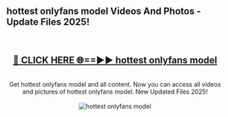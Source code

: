 <h2>hottest onlyfans model Videos And Photos - Update Files 2025!</h2>
<br>
<div align="center">
<h2><a href="https://linkcuts.com/hfmhzwbr" rel="nofollow">🔴 CLICK HERE 🌐==►► hottest onlyfans model</a></h2>
<br>
Get hottest onlyfans model and all content. Now you can access all videos and pictures of hottest onlyfans model. New Updated Files 2025!
<br>
<br>
<a href="https://linkcuts.com/hfmhzwbr" rel="nofollow" data-target="animated-image.originalLink"><img src="https://i.ibb.co.com/WyWwxjT/player-gif2.gif" alt="hottest onlyfans model" style="max-width: 100%; display: inline-block;" data-target="animated-image.originalImage"></a>
</div>
<br>